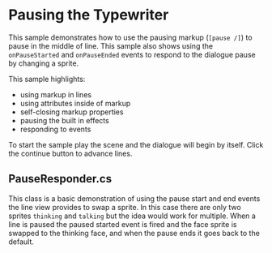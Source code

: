 # Pausing the Typewriter

This sample demonstrates how to use the pausing markup (`[pause /]`) to pause in the middle of line.
This sample also shows using the `onPauseStarted` and `onPauseEnded` events to respond to the dialogue pause by changing a sprite.

This sample highlights:

- using markup in lines
- using attributes inside of markup
- self-closing markup properties
- pausing the built in effects
- responding to events

To start the sample play the scene and the dialogue will begin by itself.
Click the continue button to advance lines.

## PauseResponder.cs

This class is a basic demonstration of using the pause start and end events the line view provides to swap a sprite.
In this case there are only two sprites `thinking` and `talking` but the idea would work for multiple.
When a line is paused the paused started event is fired and the face sprite is swapped to the thinking face, and when the pause ends it goes back to the default.